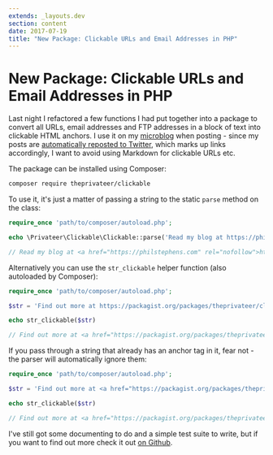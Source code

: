 ```yaml
---
extends: _layouts.dev
section: content
date: 2017-07-19
title: "New Package: Clickable URLs and Email Addresses in PHP"
---
```

# New Package: Clickable URLs and Email Addresses in PHP

Last night I refactored a few functions I had put together into a package to convert all URLs, email addresses and FTP addresses in a block of text into clickable HTML anchors.  I use it on my [microblog](https://shortform.philstephens.io) when posting - since my posts are [automatically reposted to Twitter](/blog/cross-posting-to-twitter-using-laravel-notifications), which marks up links accordingly, I want to avoid using Markdown for clickable URLs etc.

The package can be installed using Composer:

```bash
composer require theprivateer/clickable
```

To use it, it's just a matter of passing a string to the static `parse` method on the class:

```php
require_once 'path/to/composer/autoload.php';

echo \Privateer\Clickable\Clickable::parse('Read my blog at https://philstephens.com');

// Read my blog at <a href="https://philstephens.com" rel="nofollow">https://philstephens.com</a>
```

Alternatively you can use the `str_clickable` helper function (also autoloaded by Composer):

```php
require_once 'path/to/composer/autoload.php';

$str = 'Find out more at https://packagist.org/packages/theprivateer/clickable.';

echo str_clickable($str)

// Find out more at <a href="https://packagist.org/packages/theprivateer/clickable" rel="nofollow">https://packagist.org/packages/theprivateer/clickable</a>.
```

If you pass through a string that already has an anchor tag in it, fear not - the parser will automatically ignore them:

```php
require_once 'path/to/composer/autoload.php';

$str = 'Find out more at <a href="https://packagist.org/packages/theprivateer/clickable" rel="nofollow">https://packagist.org/packages/theprivateer/clickable</a>.';

echo str_clickable($str)

// Find out more at <a href="https://packagist.org/packages/theprivateer/clickable" rel="nofollow">https://packagist.org/packages/theprivateer/clickable</a>.
```

I've still got some documenting to do and a simple test suite to write, but if you want to find out more check it out [on Github](https://github.com/theprivateer/clickable).
